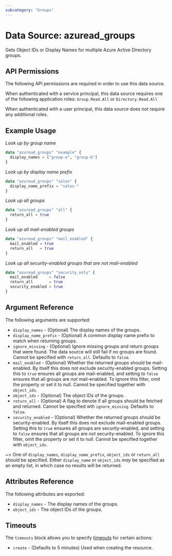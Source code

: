 ```yaml
---
subcategory: "Groups"
---
```


# Data Source: azuread_groups

Gets Object IDs or Display Names for multiple Azure Active Directory groups.

## API Permissions

The following API permissions are required in order to use this data source.

When authenticated with a service principal, this data source requires one of the following application roles: `Group.Read.All` or `Directory.Read.All`

When authenticated with a user principal, this data source does not require any additional roles.

## Example Usage

*Look up by group name*
```terraform
data "azuread_groups" "example" {
  display_names = ["group-a", "group-b"]
}
```

*Look up by display name prefix*
```terraform
data "azuread_groups" "sales" {
  display_name_prefix = "sales-"
}
```

*Look up all groups*
```terraform
data "azuread_groups" "all" {
  return_all = true
}
```

*Look up all mail-enabled groups*
```terraform
data "azuread_groups" "mail_enabled" {
  mail_enabled = true
  return_all   = true
}
```

*Look up all security-enabled groups that are not mail-enabled*
```terraform
data "azuread_groups" "security_only" {
  mail_enabled     = false
  return_all       = true
  security_enabled = true
}
```

## Argument Reference

The following arguments are supported:

* `display_names` - (Optional) The display names of the groups.
* `display_name_prefix` - (Optional) A common display name prefix to match when returning groups.
* `ignore_missing` - (Optional) Ignore missing groups and return groups that were found. The data source will still fail if no groups are found. Cannot be specified with `return_all`. Defaults to `false`.
* `mail_enabled` - (Optional) Whether the returned groups should be mail-enabled. By itself this does not exclude security-enabled groups. Setting this to `true` ensures all groups are mail-enabled, and setting to `false` ensures that all groups are _not_ mail-enabled. To ignore this filter, omit the property or set it to null. Cannot be specified together with `object_ids`.
* `object_ids` - (Optional) The object IDs of the groups.
* `return_all` - (Optional) A flag to denote if all groups should be fetched and returned. Cannot be specified wth `ignore_missing`. Defaults to `false`.
* `security_enabled` - (Optional) Whether the returned groups should be security-enabled. By itself this does not exclude mail-enabled groups. Setting this to `true` ensures all groups are security-enabled, and setting to `false` ensures that all groups are _not_ security-enabled. To ignore this filter, omit the property or set it to null. Cannot be specified together with `object_ids`.

~> One of `display_names`, `display_name_prefix`, `object_ids` or `return_all` should be specified. Either `display_name` or `object_ids` _may_ be specified as an empty list, in which case no results will be returned.

## Attributes Reference

The following attributes are exported:

* `display_names` - The display names of the groups.
* `object_ids` - The object IDs of the groups.

## Timeouts

The `timeouts` block allows you to specify [timeouts](https://www.terraform.io/language/resources/syntax#operation-timeouts) for certain actions:

* `create` - (Defaults to 5 minutes) Used when creating the resource.
